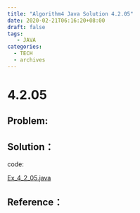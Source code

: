 ```yaml
---
title: "Algorithm4 Java Solution 4.2.05"
date: 2020-02-21T06:16:20+08:00
draft: false
tags:
   - JAVA
categories:
  - TECH
  - archives
---
```



# 4.2.05

## Problem:


## Solution：

code:

[Ex_4_2_05.java](./Ex_4_2_05.java)


## Reference：


